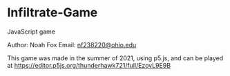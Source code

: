 # Infiltrate-Game
JavaScript game

Author: Noah Fox
Email: nf238220@ohio.edu

This game was made in the summer of 2021, using p5.js, and can be played at https://editor.p5js.org/thunderhawk721/full/EzovL9E9B
